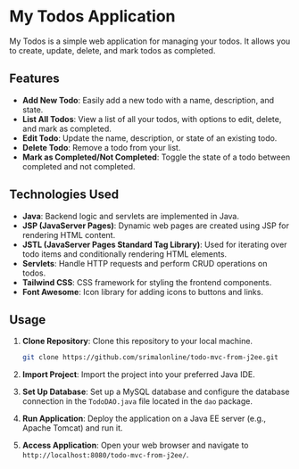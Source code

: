# My Todos Application

My Todos is a simple web application for managing your todos. It allows you to create, update, delete, and mark todos as completed.

## Features

- **Add New Todo**: Easily add a new todo with a name, description, and state.
- **List All Todos**: View a list of all your todos, with options to edit, delete, and mark as completed.
- **Edit Todo**: Update the name, description, or state of an existing todo.
- **Delete Todo**: Remove a todo from your list.
- **Mark as Completed/Not Completed**: Toggle the state of a todo between completed and not completed.

## Technologies Used

- **Java**: Backend logic and servlets are implemented in Java.
- **JSP (JavaServer Pages)**: Dynamic web pages are created using JSP for rendering HTML content.
- **JSTL (JavaServer Pages Standard Tag Library)**: Used for iterating over todo items and conditionally rendering HTML elements.
- **Servlets**: Handle HTTP requests and perform CRUD operations on todos.
- **Tailwind CSS**: CSS framework for styling the frontend components.
- **Font Awesome**: Icon library for adding icons to buttons and links.

## Usage

1. **Clone Repository**: Clone this repository to your local machine.
   ```bash
   git clone https://github.com/srimalonline/todo-mvc-from-j2ee.git

2. **Import Project**: Import the project into your preferred Java IDE.

3. **Set Up Database**: Set up a MySQL database and configure the database connection in the `TodoDAO.java` file located in the `dao` package.

4. **Run Application**: Deploy the application on a Java EE server (e.g., Apache Tomcat) and run it.

5. **Access Application**: Open your web browser and navigate to `http://localhost:8080/todo-mvc-from-j2ee/`.
